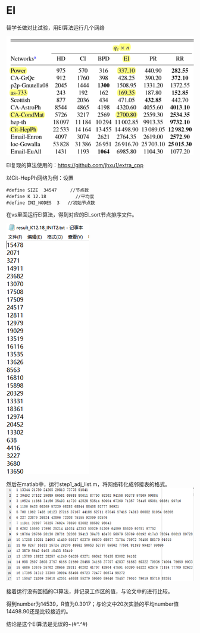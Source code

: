 # EI
替学长做对比试验，用EI算法运行几个网络

![Optimization](https://github.com/SummerLove2333/EI/blob/master/img/aa.png)

EI复现的算法使用的：https://github.com/jhxu1/extra_cpp

以Cit-HepPh网络为例：设置
```
#define SIZE  34547     //节点数
#define K 12.18           //平均度
#define INI_NODES  3   //初始节点数
```

在vs里面运行EI算法，得到对应的EI_sort节点排序文件。

![排序结果](https://github.com/SummerLove2333/EI/blob/master/img/sort.png)

然后在matlab中，运行step1_adj_list.m，将网络转化成邻接表的格式。
![ER网络邻接表](https://github.com/SummerLove2333/EI/blob/master/img/ER网络邻接表.png)

接着运行没有回插的CI算法，并记录工作区的值，与论文中的进行比较。

得到number为14539，R值为0.3017；与论文中20次实验的平均number值14498.90还是比较接近的。

结论是这个EI算法是无误的~(#^.^#)
